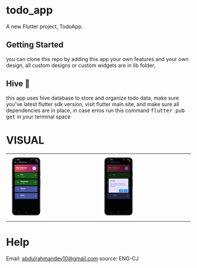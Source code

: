 # todo_app
A new Flutter project, TodoApp.


## Getting Started
you can clone this repo by adding this app your own features and your own design, 
all custom designs or custom widgets are in <kdb> lib </kbd> folder,

## Hive 📙
this app uses hive database to store and organize todo data, make sure you've latest flutter sdk version,
visit flutter  main site, and make sure all dependencies are in place, in case erros run this command <kbd> flutter pub get</kbd> in your terminal space

# VISUAL
<table>
  <tr>
    <td><img src='./1.png' width="40%"/></td>
    <td><img src='./2.png' width="40%"/></td>
  </tr>
</table>


# Help
Email: abdulrahmandev10@gmail.com
source: ENG-CJ

